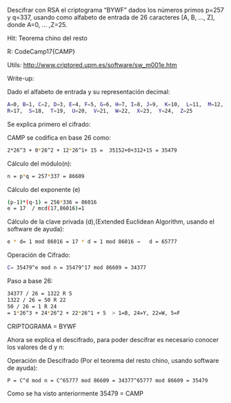 Descifrar con RSA el criptograma “BYWF” dados los números primos  p=257 y q=337, usando como alfabeto de entrada de 26 caracteres [A, B, …, Z], donde A=0, ... ,Z=25.

Hit: Teorema chino del resto

R: CodeCamp17{CAMP}

Utils: http://www.criptored.upm.es/software/sw_m001e.htm



Write-up:

Dado el alfabeto de entrada y su representación decimal:
```bash
A=0, B=1, C=2, D=3, E=4, F=5, G=6, H=7, I=8, J=9,  K=10,  L=11,  M=12,  N=13,  O=14,  P=15,  Q=16,
R=17,  S=18,  T=19,  U=20,  V=21,  W=22,  X=23,  Y=24,  Z=25
```

Se explica primero el cifrado:

CAMP se codifica en base 26 como: 
```bash
2*26^3 + 0*26^2 + 12*26^1+ 15 =  35152+0+312+15 = 35479
```

Cálculo del módulo(n):
```bash
n = p*q = 257*337 = 86609
```

Cálculo del exponente (e) 
```bash
(p-1)*(q-1) = 256*336 = 86016
e = 17  / mcd(17,86016)=1
```

Cálculo de la clave privada (d),(Extended Euclidean Algorithm, usando el software de ayuda): 
```bash
e * d= 1 mod 86016 = 17 * d = 1 mod 86016 →   d = 65777 
```

Operación de Cifrado:
```bash
C= 35479^e mod n = 35479^17 mod 86609 = 34377
```

Paso a base 26:
```bash
34377 / 26 = 1322 R 5
1322 / 26 = 50 R 22
50 / 26 = 1 R 24
= 1*26^3 + 24*26^2 + 22*26^1 + 5  > 1=B, 24=Y, 22=W, 5=F
```

CRIPTOGRAMA = BYWF

Ahora se explica el descifrado, para poder descifrar es necesario conocer los valores de d y n:

Operación de Descifrado (Por el teorema del resto chino, usando software de ayuda):
```bash
P = C^d mod n = C^65777 mod 86609 = 34377^65777 mod 86609 = 35479  
```

Como se ha visto anteriormente 35479 = CAMP

